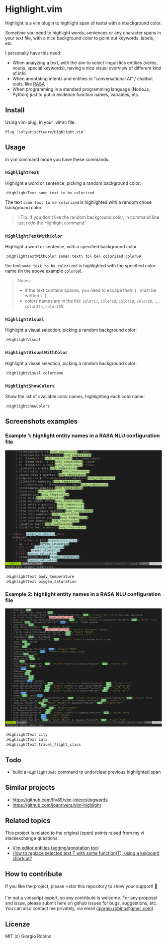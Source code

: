 # Highlight.vim

Highlight is a vim plugin to highlight span of textsi with a nbackground color.

Sometime you need to highlight words, sentences or any character spans in your text file, 
with a nice background color to point out keywords, labels, etc.

I personally have this need: 
- When analyzing a text, with the aim to select linguistics entities 
  (verbs, nouns, special keywords), 
  having a nice visual overview of different kind of info 
- When annotating intents and entities in "conversational AI" / chatbot tools, 
  like [RASA](www.rasa.com)
- When programming in a standard programming language (NodeJs, Python) 
  just to put in evidence function names, variables, etc.


## Install

Using vim-plug, in your .vimrc file:
```
Plug 'solyarisoftware/Highlight.vim'
```


## Usage

In vim command mode you have these commands:

### `HighlightText` 
Highlight a word or sentence, picking a random background color:
```
:HighlightText some text to be colorized  
```

The text `some text to be colorized` is highlighted with a random chose background color.

> 💡Tip: If you don't like the random background color, 
> in command line just redo the Highlight command!

### `HighlightTextWithColor` 
Highlight a word or sentence, with a specified background color
```
:HighlightTextWithColor some\ text\ to\ be\ colorized color69  
```
the text `some text to be colorized` is highlighted with the specified color name 
(in the above example `color69`).

> Notes:
> - if the text contains spaces, you need to escape them (` ` must be written `\ `), 
> - colors names are in the list: 
>   `color17`, `color18`, `color19`, `color20`, ..., `color254`, `color255`

### `HighlightVisual` 
Highlight a visual selection, picking a random background color:
```
:HighlightVisual 
```

### `HighlightVisualWithColor` 
Highlight a visual selection, picking a random background color:
```
:HighlightVisual colorname 
```

### `HighlightShowColors` 
Show the list of available color names, highlighting each colorname:
```
:HighlightShowColors  
```


## Screenshots examples

### Example 1: highlight entity names in a RASA NLU configuration file 

![](screenshots/screenshot-1.png?raw=true)

```
:HighlightText body_temperature
:HighlightText oxygen_saturation
```

### Example 2: highlight entity names in a RASA NLU configuration file 

![](screenshots/screenshot-2.png?raw=true)

```
:HighlightText city
:HighlightText iata
:HighlightText travel_flight_class
```


## Todo

- build a `HighlightUndo` command to undo/clear previous highlighted span


## Similar projects

- https://github.com/lfv89/vim-interestingwords
- https://github.com/joanrivera/vim-highlight


## Related topics

This project is related to the original (open) points raised from my vi stackexchange questions:

- [Vim editor entities tagging/annotation tool](https://vi.stackexchange.com/questions/34821/vim-editor-entities-tagging-annotation-tool) 
- [How to replace selected text T with some function(T), using a keyboard shortcut?](https://vi.stackexchange.com/questions/34823/how-to-replace-selected-text-t-with-some-functiont-using-a-keyboard-shortcut/34824#34824) 


## How to contribute

If you like the project, please ⭐️star this repository to show your support! 🙏

I'm not a vimscript expert, so any contribute is welcome.
For any proposal and issue, please submit here on github issues for bugs, suggestions, etc.
You can also contact me privately, via email (giorgio.robino@gmail.com).

## Licenze

MIT (c) Giorgio Robino
